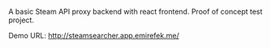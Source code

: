 A basic Steam API proxy backend with react frontend.
Proof of concept test project.


Demo URL:
http://steamsearcher.app.emirefek.me/